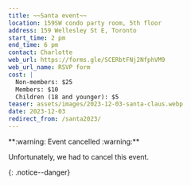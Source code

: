 ```yaml
---
title: ~~Santa event~~
location: 159SW condo party room, 5th floor
address: 159 Wellesley St E, Toronto
start_time: 2 pm
end_time: 6 pm
contact: Charlotte
web_url: https://forms.gle/SCERbtFNj2NfphVM9
web_url_name: RSVP form
cost: |
  Non-members: $25
  Members: $10
  Children (18 and younger): $5
teaser: assets/images/2023-12-03-santa-claus.webp
date: 2023-12-03
redirect_from: /santa2023/
---
```


<div markdown="1">
**:warning: Event cancelled :warning:**

Unfortunately, we had to cancel this event.
</div>
{: .notice--danger}

